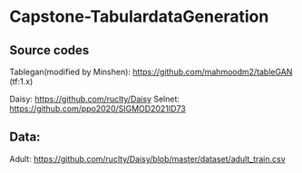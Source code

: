 # Capstone-TabulardataGeneration

## Source codes

Tablegan(modified by Minshen): https://github.com/mahmoodm2/tableGAN (tf:1.x)

Daisy: https://github.com/ruclty/Daisy
Selnet: https://github.com/ppo2020/SIGMOD2021ID73

## Data:
Adult: https://github.com/ruclty/Daisy/blob/master/dataset/adult_train.csv



